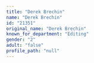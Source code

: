 ```yaml
---
title: "Derek Brechin"
name: "Derek Brechin"
id: "21351"
original_name: "Derek Brechin"
known_for_department: "Editing"
gender: "2"
adult: "false"
profile_path: "null"
---
```

